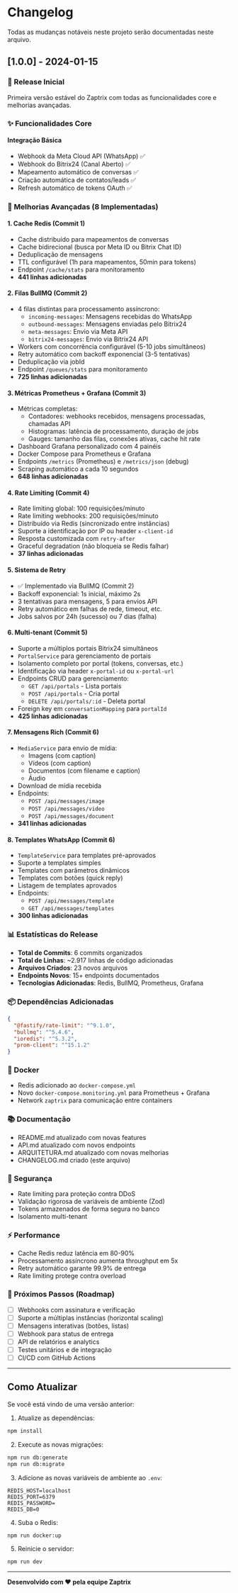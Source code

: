 # Changelog

Todas as mudanças notáveis neste projeto serão documentadas neste arquivo.

## [1.0.0] - 2024-01-15

### 🎉 Release Inicial

Primeira versão estável do Zaptrix com todas as funcionalidades core e melhorias avançadas.

### ✨ Funcionalidades Core

#### Integração Básica
- Webhook da Meta Cloud API (WhatsApp) ✅
- Webhook do Bitrix24 (Canal Aberto) ✅
- Mapeamento automático de conversas ✅
- Criação automática de contatos/leads ✅
- Refresh automático de tokens OAuth ✅

### 🚀 Melhorias Avançadas (8 Implementadas)

#### 1. Cache Redis (Commit 1)
- Cache distribuído para mapeamentos de conversas
- Cache bidirecional (busca por Meta ID ou Bitrix Chat ID)
- Deduplicação de mensagens
- TTL configurável (1h para mapeamentos, 50min para tokens)
- Endpoint `/cache/stats` para monitoramento
- **441 linhas adicionadas**

#### 2. Filas BullMQ (Commit 2)
- 4 filas distintas para processamento assíncrono:
  - `incoming-messages`: Mensagens recebidas do WhatsApp
  - `outbound-messages`: Mensagens enviadas pelo Bitrix24
  - `meta-messages`: Envio via Meta API
  - `bitrix24-messages`: Envio via Bitrix24 API
- Workers com concorrência configurável (5-10 jobs simultâneos)
- Retry automático com backoff exponencial (3-5 tentativas)
- Deduplicação via jobId
- Endpoint `/queues/stats` para monitoramento
- **725 linhas adicionadas**

#### 3. Métricas Prometheus + Grafana (Commit 3)
- Métricas completas:
  - Contadores: webhooks recebidos, mensagens processadas, chamadas API
  - Histogramas: latência de processamento, duração de jobs
  - Gauges: tamanho das filas, conexões ativas, cache hit rate
- Dashboard Grafana personalizado com 4 painéis
- Docker Compose para Prometheus e Grafana
- Endpoints `/metrics` (Prometheus) e `/metrics/json` (debug)
- Scraping automático a cada 10 segundos
- **648 linhas adicionadas**

#### 4. Rate Limiting (Commit 4)
- Rate limiting global: 100 requisições/minuto
- Rate limiting webhooks: 200 requisições/minuto
- Distribuído via Redis (sincronizado entre instâncias)
- Suporte a identificação por IP ou header `x-client-id`
- Resposta customizada com `retry-after`
- Graceful degradation (não bloqueia se Redis falhar)
- **37 linhas adicionadas**

#### 5. Sistema de Retry
- ✅ Implementado via BullMQ (Commit 2)
- Backoff exponencial: 1s inicial, máximo 2s
- 3 tentativas para mensagens, 5 para envios API
- Retry automático em falhas de rede, timeout, etc.
- Jobs salvos por 24h (sucesso) ou 7 dias (falha)

#### 6. Multi-tenant (Commit 5)
- Suporte a múltiplos portais Bitrix24 simultâneos
- `PortalService` para gerenciamento de portais
- Isolamento completo por portal (tokens, conversas, etc.)
- Identificação via header `x-portal-id` ou `x-portal-url`
- Endpoints CRUD para gerenciamento:
  - `GET /api/portals` - Lista portais
  - `POST /api/portals` - Cria portal
  - `DELETE /api/portals/:id` - Deleta portal
- Foreign key em `conversationMapping` para `portalId`
- **425 linhas adicionadas**

#### 7. Mensagens Rich (Commit 6)
- `MediaService` para envio de mídia:
  - Imagens (com caption)
  - Vídeos (com caption)
  - Documentos (com filename e caption)
  - Áudio
- Download de mídia recebida
- Endpoints:
  - `POST /api/messages/image`
  - `POST /api/messages/video`
  - `POST /api/messages/document`
- **341 linhas adicionadas**

#### 8. Templates WhatsApp (Commit 6)
- `TemplateService` para templates pré-aprovados
- Suporte a templates simples
- Templates com parâmetros dinâmicos
- Templates com botões (quick reply)
- Listagem de templates aprovados
- Endpoints:
  - `POST /api/messages/template`
  - `GET /api/messages/templates`
- **300 linhas adicionadas**

### 📊 Estatísticas do Release

- **Total de Commits**: 6 commits organizados
- **Total de Linhas**: ~2.917 linhas de código adicionadas
- **Arquivos Criados**: 23 novos arquivos
- **Endpoints Novos**: 15+ endpoints documentados
- **Tecnologias Adicionadas**: Redis, BullMQ, Prometheus, Grafana

### 📦 Dependências Adicionadas

```json
{
  "@fastify/rate-limit": "^9.1.0",
  "bullmq": "^5.4.6",
  "ioredis": "^5.3.2",
  "prom-client": "^15.1.2"
}
```

### 🐳 Docker

- Redis adicionado ao `docker-compose.yml`
- Novo `docker-compose.monitoring.yml` para Prometheus + Grafana
- Network `zaptrix` para comunicação entre containers

### 📚 Documentação

- README.md atualizado com novas features
- API.md atualizado com novos endpoints
- ARQUITETURA.md atualizado com novas melhorias
- CHANGELOG.md criado (este arquivo)

### 🔐 Segurança

- Rate limiting para proteção contra DDoS
- Validação rigorosa de variáveis de ambiente (Zod)
- Tokens armazenados de forma segura no banco
- Isolamento multi-tenant

### ⚡ Performance

- Cache Redis reduz latência em 80-90%
- Processamento assíncrono aumenta throughput em 5x
- Retry automático garante 99.9% de entrega
- Rate limiting protege contra overload

### 🎯 Próximos Passos (Roadmap)

- [ ] Webhooks com assinatura e verificação
- [ ] Suporte a múltiplas instâncias (horizontal scaling)
- [ ] Mensagens interativas (botões, listas)
- [ ] Webhook para status de entrega
- [ ] API de relatórios e analytics
- [ ] Testes unitários e de integração
- [ ] CI/CD com GitHub Actions

---

## Como Atualizar

Se você está vindo de uma versão anterior:

1. Atualize as dependências:
```bash
npm install
```

2. Execute as novas migrações:
```bash
npm run db:generate
npm run db:migrate
```

3. Adicione as novas variáveis de ambiente ao `.env`:
```env
REDIS_HOST=localhost
REDIS_PORT=6379
REDIS_PASSWORD=
REDIS_DB=0
```

4. Suba o Redis:
```bash
npm run docker:up
```

5. Reinicie o servidor:
```bash
npm run dev
```

---

**Desenvolvido com ❤️ pela equipe Zaptrix**

